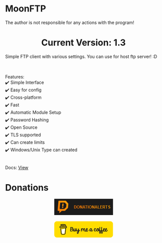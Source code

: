 # MoonFTP
The author is not responsible for any actions with the program!
<center><h1>Current Version: 1.3</h1></center>

Simple FTP client with various settings. You can use for host ftp server! :D <br><br><br>

Features:<br>
  ✔️ Simple Interface<br>
  ✔️ Easy for config<br>
  ✔️ Cross-platform<br>
  ✔️ Fast<br>
  ✔️ Automatic Module Setup<br>
  ✔️ Password Hashing<br>
  ✔️ Open Source<br>
  ✔️ TLS supported<br>
  ✔️ Can create limits<br>
  ✔️ Windows/Unix Type can created<br>
<br><br>
Docs: <a href="https://github.com/KDSS-Research/MoonFTP/blob/main/docs/docs.md">View</a> <br>

<h1>Donations</h1>
<center><a href="https://www.donationalerts.com/r/coolman96"><img src="https://raw.githubusercontent.com/KDSS-Research/MoonFTP/main/.github/donation_alerts.png"></a></center><br>
<center><a href="https://www.buymeacoffee.com/coolman96"><img src="https://raw.githubusercontent.com/KDSS-Research/MoonFTP/main/.github/buymeacoffee.png"></a></center>
